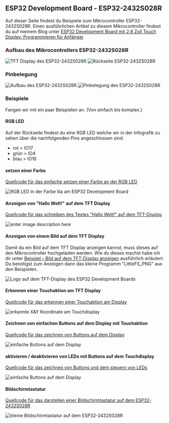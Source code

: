 ## ESP32 Development Board - ESP32-2432S028R
Auf dieser Seite findest du Beispiele zum Mikrocontroller ESP32-2432S028R.
Einen ausführlichen Artikel zu diesem Mikrocontroller findest du auf meinem Blog unter [ESP32 Development Board mit 2,8 Zoll Touch Display: Programmieren für Anfänger](https://draeger-it.blog/esp32-development-board-mit-2-8-zoll-touch-display-programmieren-fuer-anfaenger/)
### Aufbau des Mikrocontrollers ESP32-2432S028R
![TFT Display des ESP32-2432S028R](https://github.com/StefanDraeger/ESP32_Development_Board_ESP32-2432S028R/blob/main/bilder/ESP32_2.8Inch_Touch_1.png)
![Rückseite ESP32-2432S028R](https://github.com/StefanDraeger/ESP32_Development_Board_ESP32-2432S028R/blob/main/bilder/ESP32_2.8Inch_Touch_2.png)
### Pinbelegung
![Aufbau des ESP32-2432S028R](https://github.com/StefanDraeger/ESP32_Development_Board_ESP32-2432S028R/blob/main/bilder/Aufbau_ESP32_Developmentboard_Touch_Display.png)
![Pinbelegung des ESP32-2432S028R](https://github.com/StefanDraeger/ESP32_Development_Board_ESP32-2432S028R/blob/main/bilder/ESP32_Development_Board_Pins.png)
### Beispiele
Fangen wir mit ein paar Beispielen an. (Von einfach bis komplex.) 
#### RGB LED
Auf der Rückseite findest du eine RGB LED welche wir in der Infografik zu sehen über die nachfolgenden Pins angeschlossen sind.

 - rot > IO17
 - grün > IO4
 - blau > IO16
#### setzen einer Farbe
[Quellcode für das einfache setzen einer Farbe an der RGB LED](https://github.com/StefanDraeger/ESP32_Development_Board_ESP32-2432S028R/tree/main/beispiele/RGB-LED/ESP32_Development_Board_RGB_LED_set_color)

![RGB LED in der Farbe lila am ESP32 Development Board](https://github.com/StefanDraeger/ESP32_Development_Board_ESP32-2432S028R/blob/main/bilder/ESP32_Development_Board_RGB_LED_violet.png)
#### Anzeigen von "Hallo Welt!" auf dem TFT Display
[Quellcode für das schreiben des Textes "Hallo Welt!" auf dem TFT-Display](https://github.com/StefanDraeger/ESP32_Development_Board_ESP32-2432S028R/tree/main/beispiele/TFT-Display/ESP32_Development_Board_HalloWelt_simple)

![enter image description here](https://github.com/StefanDraeger/ESP32_Development_Board_ESP32-2432S028R/blob/main/bilder/Text_HalloWelt_TFT-Display.png)
#### Anzeigen von einem Bild auf dem TFT Display
Damit du ein Bild auf dem TFT Display anzeigen kannst, muss dieses auf den Mikrocontroller hochgeladen werden. Wie du dieses machst habe ich dir unter [Beispiel – Bild auf dem TFT-Display anzeigen](https://draeger-it.blog/esp32-development-board-mit-2-8-zoll-touch-display-programmieren-fuer-anfaenger#beispiel-bild-auf-dem-tftdisplay-anzeigen) ausführlich erläutert.
Du benötigst zum Anzeigen dann das kleine Programm "LittleFS_PNG" aus den Beispielen.

![Logo auf dem TFT-Display des ESP32 Development Boards](https://github.com/StefanDraeger/ESP32_Development_Board_ESP32-2432S028R/blob/main/bilder/ESP32_Development_Board_Logo.jpg)

#### Erkennen einer Touchaktion am TFT Display

[Quellcode für das erkennen einer Touchaktion am Display](https://github.com/StefanDraeger/ESP32_Development_Board_ESP32-2432S028R/tree/main/beispiele/TFT-Display/ESP32_Development_Board_TFT_Touch_simple)

![erkannte X&Y Koordinate am Touchdisplay](https://github.com/StefanDraeger/ESP32_Development_Board_ESP32-2432S028R/blob/main/bilder/Touchaktion_ESP32_Development_Board.png)

#### Zeichnen von einfachen Buttons auf dem Display mit Touchaktion

[Quellcode für das zeichnen von Buttons auf dem Display](https://github.com/StefanDraeger/ESP32_Development_Board_ESP32-2432S028R/tree/main/beispiele/TFT-Display/ESP32_Development_Board_TFT_Touch_Buttons)

![einfache Buttons auf dem Display](https://github.com/StefanDraeger/ESP32_Development_Board_ESP32-2432S028R/blob/main/bilder/ESP32_Development_Board_Buttons.jpg)

#### aktivieren / deaktivieren von LEDs mit Buttons auf dem Touchdisplay

[Quellcode für das zeichnen von Buttons und dem steuern von LEDs](https://github.com/StefanDraeger/ESP32_Development_Board_ESP32-2432S028R/tree/main/beispiele/TFT-Display/ESP32_Development_Board_TFT_Touch_Buttons_LEDs)

![einfache Buttons auf dem Display](https://github.com/StefanDraeger/ESP32_Development_Board_ESP32-2432S028R/blob/main/bilder/ESP32_Development_Board_Buttons_control_LED.jpg)

#### Bildschirmtastatur

[Quellcode für das darstellen einer Bildschirmtastatur auf dem ESP32-2432S028R](https://github.com/StefanDraeger/ESP32_Development_Board_ESP32-2432S028R/tree/main/beispiele/TFT-Display/ESP32_Development_Board_TFT_Touch_Keyboard)

![kleine Bildschirmtastatur auf dem ESP32-2432S028R](https://github.com/StefanDraeger/ESP32_Development_Board_ESP32-2432S028R/blob/main/bilder/ESP32-2432S028R_onscreen_keyboard.png)

